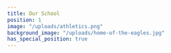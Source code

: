 ```yaml
---
title: Our School
position: 1
image: "/uploads/athletics.png"
background_image: "/uploads/home-of-the-eagles.jpg"
has_special_position: true
---
```


